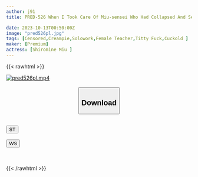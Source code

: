 ```yaml
---
author: j91
title: PRED-526 When I Took Care Of Miu-sensei Who Had Collapsed And Sent Her Home... I Was A Monster Of Sexual Desire, And I Couldn't Stop Getting An Erection Due To Her Plump, Beautiful Legs And Strong Legs, And Ended Up Ejaculating Over And Over Again Until Morning. Shiramine Miu

date: 2023-10-13T00:50:00Z
image: "pred526pl.jpg"
tags: [Censored,Creampie,Solowork,Female Teacher,Titty Fuck,Cuckold	]
maker: [Premium]
actress: [Shiromine Miu ]
---
```



{{< rawhtml >}}

<div class="video" data-videoid="V8JXr6bjDYtxP8">
    <a href="javascript:;">
        <img src="https://my.j91.asia/posts/pred526pl/pred526pl.jpg" width="WIDTH" height="HEIGHT" alt="pred526pl.mp4" loading="lazy">
    </a>
</div>

<script type="text/javascript" src="https://j91.asia/asset/on-demand-st.js"></script>

<br>
  <link rel="stylesheet" href="https://j91.asia/asset/bs5.css">
  
  <center>
  <button class="btn btn-primary" type="button" data-bs-toggle="collapse" data-bs-target=".multi-collapse" aria-expanded="false" aria-controls="multiCollapseExample1 multiCollapseExample2"><h2>Download</h2></button></center>
</p>
<div class="row">
  <div class="col">
    <div class="collapse multi-collapse" id="multiCollapseExample1">
      <div class="card card-body">
	      	      <br>
<div class="buttons">  
<a href="https://streamtape.to/v/V8JXr6bjDYtxP8"><button class="btn-hover color-3"><i class="fa fa-download"></i> ST</button></a></div>
    </div>
  </div>
</div>
  <div class="col">
    <div class="collapse multi-collapse" id="multiCollapseExample2">
      <div class="card card-body">
	      <br>
<div class="buttons">
    <a href="https://wolfstream.tv/s5odhf6yz9rj"><button class="btn-hover color-9"><i class="fa fa-download"></i> WS</button></a></div>
<br><br>
      </div>
    </div>
  </div>
</div>

{{< /rawhtml >}}
